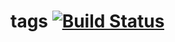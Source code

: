 # tags [![Build Status](https://travis-ci.org/gobuffalo/tags.svg?branch=master)](https://travis-ci.org/gobuffalo/tags)
